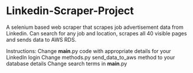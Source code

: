 # Linkedin-Scraper-Project
A selenium based web scraper that scrapes job advertisement data from Linkedin. 
Can search for any job and location, scrapes all 40 visible pages and sends data to AWS RDS.

Instructions:
Change __main__.py code with appropriate details for your LinkedIn login
Change methods.py send_data_to_aws method to your database details
Change search terms in __main__.py